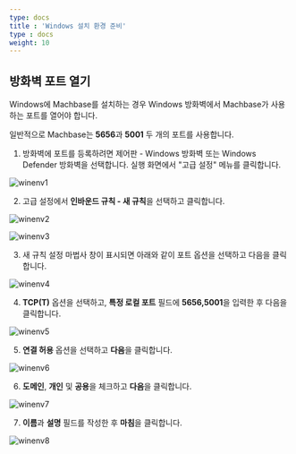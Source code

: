 ```yaml
---
type: docs
title : 'Windows 설치 환경 준비'
type : docs
weight: 10
---
```


## 방화벽 포트 열기

Windows에 Machbase를 설치하는 경우 Windows 방화벽에서 Machbase가 사용하는 포트를 열어야 합니다.

일반적으로 Machbase는 **5656**과 **5001** 두 개의 포트를 사용합니다.

1. 방화벽에 포트를 등록하려면 제어판 - Windows 방화벽 또는 Windows Defender 방화벽을 선택합니다.
    실행 화면에서 "고급 설정" 메뉴를 클릭합니다.

![winenv1](../winenv1.png)

2. 고급 설정에서 **인바운드 규칙 - 새 규칙**을 선택하고 클릭합니다.

![winenv2](../winenv2.png)

![winenv3](../winenv3.png)

3. 새 규칙 설정 마법사 창이 표시되면 아래와 같이 포트 옵션을 선택하고 다음을 클릭합니다.

![winenv4](../winenv4.png)

4. **TCP(T)** 옵션을 선택하고, **특정 로컬 포트** 필드에 **5656,5001**을 입력한 후 다음을 클릭합니다.

![winenv5](../winenv5.png)

5. **연결 허용** 옵션을 선택하고 **다음**을 클릭합니다.

![winenv6](../winenv6.png)

6. **도메인**, **개인** 및 **공용**을 체크하고 **다음**을 클릭합니다.

![winenv7](../winenv7.png)

7. **이름**과 **설명** 필드를 작성한 후 **마침**을 클릭합니다.

![winenv8](../winenv8.png)
    
